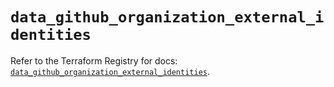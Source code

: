 # `data_github_organization_external_identities`

Refer to the Terraform Registry for docs: [`data_github_organization_external_identities`](https://registry.terraform.io/providers/integrations/github/6.6.0/docs/data-sources/organization_external_identities).
